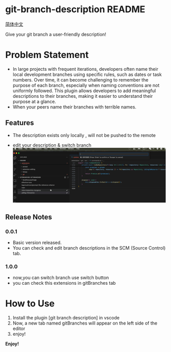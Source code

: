 # git-branch-description README

[简体中文](readme/README.zh_CN.md) 

Give your git branch a user-friendly description!


# Problem Statement
- In large projects with frequent iterations, developers often name their local development branches using specific rules, such as dates or task numbers. Over time, it can become challenging to remember the purpose of each branch, especially when naming conventions are not uniformly followed. This plugin allows developers to add meaningful descriptions to their branches, making it easier to understand their purpose at a glance.
- When your peers name their branches with terrible names.

## Features

- The description exists only locally , will not be pushed to the remote 

- edit your description & switch branch
![feature](assets/desc.gif)

## Release Notes

### 0.0.1

- Basic version released.
- You can check and edit branch descriptions in the SCM (Source Control) tab.

### 1.0.0

- now,you can switch branch use switch button
- you can check this extensions in gitBranches tab

# How to Use

1. Install the plugin [git branch description] in vscode 
2. Now, a new tab named gitBranches will appear on the left side of the editor
3. enjoy!


**Enjoy!**
